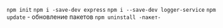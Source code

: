 `npm init`
`npm i -save-dev express`
`npm i --save-dev logger-service`
`npm update` - обновление пакетов
`npm uninstall -пакет-`
